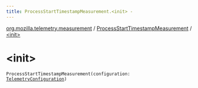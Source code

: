 ```yaml
---
title: ProcessStartTimestampMeasurement.<init> - 
---
```


[org.mozilla.telemetry.measurement](../index.html) / [ProcessStartTimestampMeasurement](index.html) / [&lt;init&gt;](./-init-.html)

# &lt;init&gt;

`ProcessStartTimestampMeasurement(configuration: `[`TelemetryConfiguration`](../../org.mozilla.telemetry.config/-telemetry-configuration/index.html)`)`